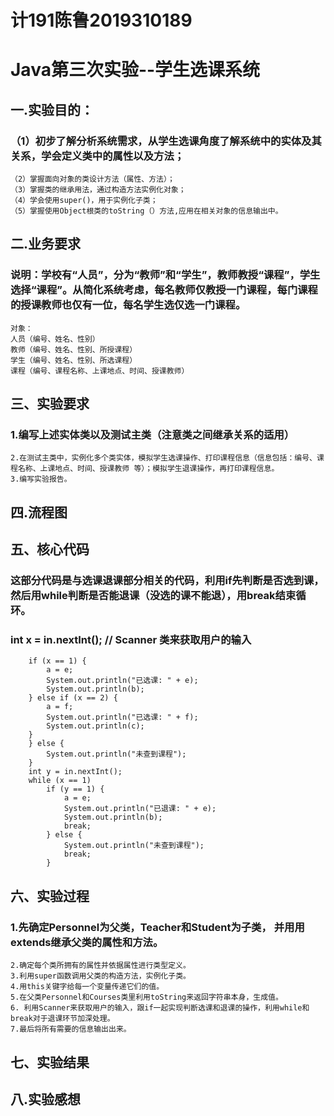# 计191陈鲁2019310189
# Java第三次实验--学生选课系统

## 一.实验目的：
### （1）初步了解分析系统需求，从学生选课角度了解系统中的实体及其关系，学会定义类中的属性以及方法；
    （2）掌握面向对象的类设计方法（属性、方法）；
    （3）掌握类的继承用法，通过构造方法实例化对象；
    （4）学会使用super()，用于实例化子类；
    （5）掌握使用Object根类的toString（）方法,应用在相关对象的信息输出中。

## 二.业务要求
### 说明：学校有“人员”，分为“教师”和“学生”，教师教授“课程”，学生选择“课程”。从简化系统考虑，每名教师仅教授一门课程，每门课程的授课教师也仅有一位，每名学生选仅选一门课程。
    对象：
    人员（编号、姓名、性别）
    教师（编号、姓名、性别、所授课程）
    学生（编号、姓名、性别、所选课程）
    课程（编号、课程名称、上课地点、时间、授课教师）

## 三、实验要求
### 1.编写上述实体类以及测试主类（注意类之间继承关系的适用）
    2.在测试主类中，实例化多个类实体，模拟学生选课操作、打印课程信息（信息包括：编号、课程名称、上课地点、时间、授课教师 等）；模拟学生退课操作，再打印课程信息。
    3.编写实验报告。 

## 四.流程图
### 

## 五、核心代码
### 这部分代码是与选课退课部分相关的代码，利用if先判断是否选到课，然后用while判断是否能退课（没选的课不能退），用break结束循环。

### int x = in.nextInt();    // Scanner 类来获取用户的输入
        if (x == 1) {
            a = e;
            System.out.println("已选课: " + e);
            System.out.println(b);
        } else if (x == 2) {
            a = f;
            System.out.println("已选课: " + f);
            System.out.println(c);
        }
        } else {
            System.out.println("未查到课程");
        }
        int y = in.nextInt();
        while (x == 1)
            if (y == 1) {
                a = e;
                System.out.println("已退课: " + e);
                System.out.println(b);
                break;
            } else {
                System.out.println("未查到课程");
                break;
            }

## 六、实验过程
### 1.先确定Personnel为父类，Teacher和Student为子类， 并用用extends继承父类的属性和方法。
    2.确定每个类所拥有的属性并依据属性进行类型定义。
    3.利用super函数调用父类的构造方法，实例化子类。
    4.用this关键字给每一个变量传递它们的值。
    5.在父类Personnel和Courses类里利用toString来返回字符串本身，生成值。
    6. 利用Scanner来获取用户的输入，跟if一起实现判断选课和退课的操作，利用while和break对于退课环节加深处理。
    7.最后将所有需要的信息输出出来。

## 七、实验结果

## 八.实验感想
### 
